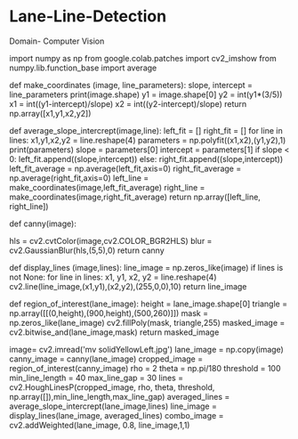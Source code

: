 # Lane-Line-Detection
Domain- Computer Vision

import numpy as np
from google.colab.patches import cv2_imshow
from numpy.lib.function_base import average


def make_coordinates (image, line_parameters):
  slope, intercept = line_parameters
  print(image.shape)
  y1 = image.shape[0]
  y2 = int(y1*(3/5))
  x1 = int((y1-intercept)/slope)
  x2 = int((y2-intercept)/slope)
  return np.array([x1,y1,x2,y2])


def average_slope_intercrept(image,line):
  left_fit = []
  right_fit = []
  for line in lines:
    x1,y1,x2,y2 = line.reshape(4)
    parameters = np.polyfit((x1,x2),(y1,y2),1)
    print(parameters)
    slope = parameters[0]
    intercept = parameters[1]
    if slope < 0:
      left_fit.append((slope,intercept))
    else:
      right_fit.append((slope,intercept))
  left_fit_average = np.average(left_fit,axis=0)
  right_fit_average = np.average(right_fit,axis=0)
  left_line = make_coordinates(image,left_fit_average)
  right_line = make_coordinates(image,right_fit_average)
  return np.array([left_line, right_line])


def canny(image):
  
  hls = cv2.cvtColor(image,cv2.COLOR_BGR2HLS)
  blur = cv2.GaussianBlur(hls,(5,5),0)
  return canny


def display_lines (image,lines):
  line_image = np.zeros_like(image)
  if lines is not None:
    for line in lines:
      x1, y1, x2, y2 = line.reshape(4)
      cv2.line(line_image,(x1,y1),(x2,y2),(255,0,0),10)
  return line_image


def region_of_interest(lane_image):
  height = lane_image.shape[0]
  triangle = np.array([[(0,height),(900,height),(500,260)]])
  mask = np.zeros_like(lane_image)
  cv2.fillPoly(mask, triangle,255)
  masked_image = cv2.bitwise_and(lane_image,mask)
  return masked_image


image= cv2.imread('mv solidYellowLeft.jpg')
lane_image = np.copy(image)
canny_image = canny(lane_image)
cropped_image = region_of_interest(canny_image)
rho = 2 
theta = np.pi/180 
threshold = 100   
min_line_length = 40 
max_line_gap = 30 
lines = cv2.HoughLinesP(cropped_image, rho, theta, threshold, np.array([]),min_line_length,max_line_gap)
averaged_lines = average_slope_intercrept(lane_image,lines)
line_image = display_lines(lane_image, averaged_lines)
combo_image = cv2.addWeighted(lane_image, 0.8, line_image,1,1)
